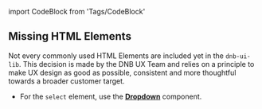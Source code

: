 import CodeBlock from 'Tags/CodeBlock'

## Missing HTML Elements

Not every commonly used HTML Elements are included yet in the `dnb-ui-lib`. This decision is made by the DNB UX Team and relies on a principle to make UX design as good as possible, consistent and more thoughtful towards a broader customer target.

- For the `select` element, use the [**Dropdown**](/uilib/components/dropdown) component.
